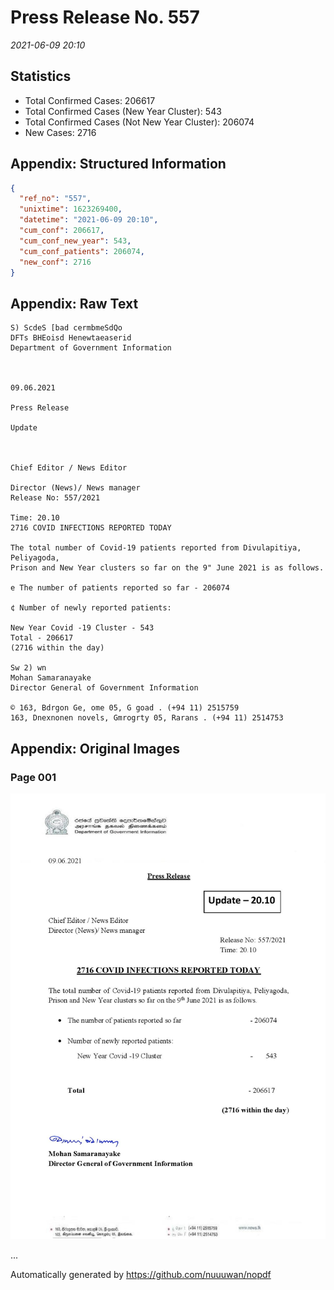 
# Press Release No. 557
*2021-06-09 20:10*
## Statistics
* Total Confirmed Cases: 206617
* Total Confirmed Cases (New Year Cluster): 543
* Total Confirmed Cases (Not New Year Cluster): 206074
* New Cases: 2716




## Appendix: Structured Information
```json
{
  "ref_no": "557",
  "unixtime": 1623269400,
  "datetime": "2021-06-09 20:10",
  "cum_conf": 206617,
  "cum_conf_new_year": 543,
  "cum_conf_patients": 206074,
  "new_conf": 2716
}
```

## Appendix: Raw Text
```text
S) ScdeS [bad cermbmeSdQo
DFTs BHEoisd Henewtaeaserid
Department of Government Information

 

09.06.2021

Press Release

Update

 

Chief Editor / News Editor

Director (News)/ News manager
Release No: 557/2021

Time: 20.10
2716 COVID INFECTIONS REPORTED TODAY

The total number of Covid-19 patients reported from Divulapitiya, Peliyagoda,
Prison and New Year clusters so far on the 9" June 2021 is as follows.

e The number of patients reported so far - 206074

¢ Number of newly reported patients:

New Year Covid -19 Cluster - 543
Total - 206617
(2716 within the day)

Sw 2) wn
Mohan Samaranayake
Director General of Government Information

© 163, Bdrgon Ge, ome 05, G goad . (+94 11) 2515759
163, Dnexnonen novels, Gmrogrty 05, Rarans . (+94 11) 2514753

```

## Appendix: Original Images

### Page 001

![page_no](https://raw.githubusercontent.com/nuuuwan/nopdf_data/main/nopdf.dgigovlk.ref557.page001.jpeg)
        

...

Automatically generated by https://github.com/nuuuwan/nopdf

    
    